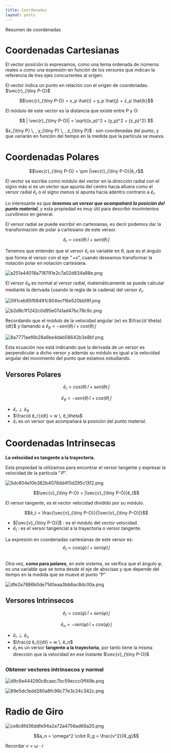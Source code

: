 ```yaml
---
title: Coordenadas
layout: posts
---
```


Resumen de coordenadas

# Coordenadas Cartesianas

El vector posición lo expresamos, como una terna ordenada de números reales o como una expresión en función de los versores que indican la referencia de tres ejes concurrentes al origen.

El vector indica un punto en relación con el origen de coordenadas. $\vec{r}_{\tiny P-O}$

$$\vec{r}_{\tiny P-O} = x_p \hat{i} + y_p \hat{j} + z_p \hat{k}$$

El módulo de este vector es la distancia que existe entre P y O:

$$ | \vec{r}_{\tiny P-O}| = \sqrt{(x_p)^2 + (y_p)^2 + (z_p)^2} $$

$x_{\tiny P} \, , y_{\tiny P} \, , z_{\tiny P}$ : son coordenadas del punto, y que variarán en función del tiempo en la medida que la partícula se mueva.

##

# Coordenadas Polares

$$\vec{r}_{\tiny P-O} = \pm |\vec{r}_{\tiny P-O}|ĕ_r$$

El vector se escribe como módulo del vector en la dirección radial con el signo más si es un vector que apunta del centro hacia afuera como el versor radial $ĕ_r$ o el signo menos si apunta hacia adentro contrario a $ĕ_r$.

Lo interesante es que ***tenemos un versor que acompañará la posición del punto material***, y esta propiedad es muy útil para describir movimientos curvilíneos en general.

El versor radial se puede escribir en cartesianas, es decir podemos dar la transformación de polar a cartesiano de este versor.

$$ĕ_r = cos (\theta) \, \hat{i} +  sen(\theta) \, \hat{j}$$

Tenemos que entender que el versor $ĕ_r$ es variable en $\theta$, que es el ángulo que forma el versor con el eje $“+x”$, cuando deseamos transformar la notación polar en notación cartesiana.

![a251a44018a718791e2c7a02d834a88e.png](https://luisparedes1.github.io/mundo-fisica/_posts/cinematica/_resources/d913857302c44037ac00c36ab68ee0dd.png)


El versor $ĕ_θ$ es normal al versor radial, matemáticamente se puede calcular mediante la derivada (usando la regla de la cadena) del versor $ĕ_r$.

![091ceb85f68491c904ecf16e520bbf8f.png](https://luisparedes1.github.io/mundo-fisica/_posts/cinematica/_resources/8a2b309d879643cb862c8cafbe46291e.png)

![b2d8c1f1242c0d95e07a1ad47bc78c9c.png](https://luisparedes1.github.io/mundo-fisica/_posts/cinematica/_resources/fb97555330094d47aaae18f58d78b806.png)

Recordando que el módulo de la velocidad angular $(w)$ es $\frac{d \theta}{dt}$ y llamando a $ĕ_\theta = -sen (\theta) \, \hat{i} +  cos(\theta) \, \hat{j}$

![8a7771aef6b28a6be4dab58642b3e8bf.png](https://luisparedes1.github.io/mundo-fisica/_posts/cinematica/_resources/1918d83c4b9d4310b0dfe898a5fe7399.png)

Esta ecuación nos está indicando que la derivada de un versor es perpendicular a dicho versor y además su módulo es igual a la velocidad angular del movimiento del punto que estamos estudiando.

##

## Versores Polares

$$ĕ_r = cos (\theta) \, \hat{i} +  sen(\theta) \, \hat{j}$$

$$ĕ_\theta = -sen (\theta) \, \hat{i} +  cos(\theta) \, \hat{j}$$

* $ĕ_r \perp ĕ_\theta$
* $\frac{d ĕ_r}{dt} = w \, ĕ_\theta$
* $ĕ_r$ es un versor que acompañará la posición del punto material.

##

# Coordenadas Intrinsecas

**La velocidad es tangente a la trayectoria.** 

Esta propiedad la utilizamos para encontrar el versor tangente y expresar la velocidad de la partícula $“P”$.

![5dc604e10b382b4078dd4f5d295c13f2.png](https://luisparedes1.github.io/mundo-fisica/_posts/cinematica/_resources/447ca84be49a48019a1dc396fe5ec74d.png)

$$\vec{v}_{\tiny P-O} = |\vec{v}_{\tiny P-O}|ĕ_t$$

El versor tangente, es el vector velocidad dividido por su módulo.

$$ĕ_t = \frac{\vec{v}_{\tiny P-O}}{|\vec{v}_{\tiny P-O}|}$$

* $|\vec{v}_{\tiny P-O}|$ : es el módulo del vector velocidad.
* $ĕ_t$ : es el versor tangencial a la trayectoria o versor tangente.

La expresión en coordenadas cartesianas de este versor es: 
$$ĕ_t = cos (\varphi) \, \hat{i} +  sen(\varphi) \, \hat{j}$$

##

Otra vez, **como para polares**, en este sistema, se verifica que el ángulo φ, es una variable que se toma desde el eje de abscisas y que depende del tiempo en la medida que se mueve el punto “P”.

![dfe2a7886b0de71d0eaa3bb6ac8dc00a.png](https://luisparedes1.github.io/mundo-fisica/_posts/cinematica/_resources/7a285cf0c5c8493e8ce2958da3bd4690.png)

## Versores Intrinsecos

$$ĕ_t = cos (\varphi) \, \hat{i} +  sen(\varphi) \, \hat{j}$$

$$ĕ_n = -sen (\varphi) \, \hat{i} +  cos(\varphi) \, \hat{j}$$

* $ĕ_r \perp ĕ_n$
* $\frac{d ĕ_t}{dt} = w \, ĕ_n$
* $ĕ_t$ es un versor **tangente a la trayectoria**, por tanto tiene la misma dirección que la velocidad en ese instante $\vec{v}_{\tiny P-O}$

##

### Obtener vectores intrinsecos y normal

![d9c6e444290c8caec7bc59eccc0ff49b.png](https://luisparedes1.github.io/mundo-fisica/_posts/cinematica/_resources/cc80a1a2518d4a4497ca753b4bcc3b72.png)

![89e5dc1edd280a8fc98c77e3c24c342c.png](https://luisparedes1.github.io/mundo-fisica/_posts/cinematica/_resources/941b9e5faee141ed95f403b276fff37a.png)


# Radio de Giro

![ce8c8fd36ddfe94a2a72a4756ad66a20.png](https://luisparedes1.github.io/mundo-fisica/_posts/cinematica/_resources/94cc14242528475e86c61c4b471b9caf.png)

$$a_n = \omega^2 \cdot R_g = \frac{v^2}{R_g}$$

Recordar $v=\omega \cdot r$